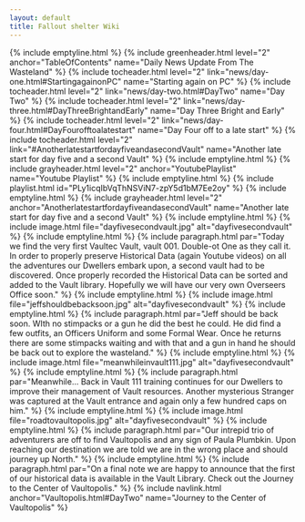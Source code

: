 ```yaml
---
layout: default
title: Fallout shelter Wiki
---
```

{% include emptyline.html %}
{% include greenheader.html level="2" anchor="TableOfContents" name="Daily News Update From The Wasteland" %}
{% include tocheader.html level="2" link="news/day-one.html#StartingagainonPC" name="Starting again on PC" %}
{% include tocheader.html level="2" link="news/day-two.html#DayTwo" name="Day Two" %}
{% include tocheader.html level="2" link="news/day-three.html#DayThreeBrightandEarly" name="Day Three Bright and Early" %}
{% include tocheader.html level="2" link="news/day-four.html#DayFourofftoalatestart" name="Day Four off to a late start" %}
{% include tocheader.html level="2" link="#AnotherlatestartfordayfiveandasecondVault" name="Another late start for day five and a second Vault" %}
{% include emptyline.html %}
{% include grayheader.html level="2" anchor="YoutubePlaylist" name="Youtube Playlist" %}
{% include emptyline.html %}
{% include playlist.html id="PLy1icqIbVqThNSViN7-zpY5d1bM7Ee2oy" %}
{% include emptyline.html %}
{% include grayheader.html level="2" anchor="AnotherlatestartfordayfiveandasecondVault" name="Another late start for day five and a second Vault" %}
{% include emptyline.html %}
{% include image.html file="dayfivesecondvault.jpg" alt="dayfivesecondvault" %}
{% include emptyline.html %}
{% include paragraph.html par="Today we find the very first Vaultec Vault, vault 001. Double-ot One as they call it. In order to properly preserve Historical Data (again Youtube videos) on all the adventures our Dwellers embark upon, a second vault had to be discovered. Once properly recorded the Historical Data can be sorted and added to the Vault library. Hopefully we will have our very own Overseers Office soon." %}
{% include emptyline.html %}
{% include image.html file="jeffshouldbebacksoon.jpg" alt="dayfivesecondvault" %}
{% include emptyline.html %}
{% include paragraph.html par="Jeff should be back soon. WIth no stimpacks or a gun he did the best he could. He did find a few outfits, an Officers Uniform and some Formal Wear. Once he returns there are some stimpacks waiting and with that and a gun in hand he should be back out to explore the wasteland." %}
{% include emptyline.html %}
{% include image.html file="meanwhileinvault111.jpg" alt="dayfivesecondvault" %}
{% include emptyline.html %}
{% include paragraph.html par="Meanwhile... Back in Vault 111 training continues for our Dwellers to improve their management of Vault resources. Another mysterious Stranger was captured at the Vault entrance and again only a few hundred caps on him." %}
{% include emptyline.html %}
{% include image.html file="roadtovaultopolis.jpg" alt="dayfivesecondvault" %}
{% include emptyline.html %}
{% include paragraph.html par="Our intrepid trio of adventurers are off to find Vaultopolis and any sign of Paula Plumbkin. Upon reaching our destination we are told we are in the wrong place and should journey up North." %}
{% include emptyline.html %}
{% include paragraph.html par="On a final note we are happy to announce that the first of our historical data is available in the Vault Library. Check out the Journey to the Center of Vaultopolis." %}
{% include navlink.html anchor="Vaultopolis.html#DayTwo" name="Journey to the Center of Vaultopolis" %}
